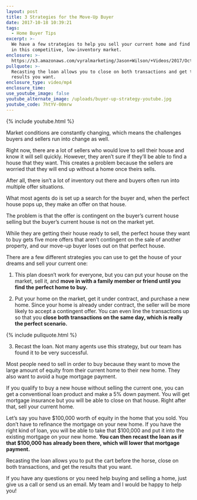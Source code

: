 ```yaml
---
layout: post
title: 3 Strategies for the Move-Up Buyer
date: 2017-10-18 10:39:21
tags:
  - Home Buyer Tips
excerpt: >-
  We have a few strategies to help you sell your current home and find a new one
  in this competitive, low-inventory market.
enclosure: >-
  https://s3.amazonaws.com/vyralmarketing/Jason+Wilson/+Videos/2017/October/Woodstock%252C+GA+Real+Estate+Agent-+3+Strategies+for+the+Move-Up+Buyer.mp4
pullquote: >-
  Recasting the loan allows you to close on both transactions and get the
  results you want.
enclosure_type: video/mp4
enclosure_time:
use_youtube_image: false
youtube_alternate_image: /uploads/buyer-up-strategy-youtube.jpg
youtube_code: 7htYV-00mrw
---
```



{% include youtube.html %}

Market conditions are constantly changing, which means the challenges buyers and sellers run into change as well.

Right now, there are a lot of sellers who would love to sell their house and know it will sell quickly. However, they aren’t sure if they’ll be able to find a house that they want. This creates a problem because the sellers are worried that they will end up without a home once theirs sells.

After all, there isn’t a lot of inventory out there and buyers often run into multiple offer situations.&nbsp;

What most agents do is set up a search for the buyer and, when the perfect house pops up, they make an offer on that house.&nbsp;

The problem is that the offer is contingent on the buyer’s current house selling but the buyer’s current house is not on the market yet.&nbsp;

While they are getting their house ready to sell, the perfect house they want to buy gets five more offers that aren’t contingent on the sale of another property, and our move-up buyer loses out on that perfect house.&nbsp;

There are a few different strategies you can use to get the house of your dreams and sell your current one:&nbsp;

1. This plan doesn’t work for everyone, but you can put your house on the market, sell it, and **move in with a family member or friend until you find the perfect home to buy.**

2. Put your home on the market, get it under contract, and purchase a new home. Since your home is already under contract, the seller will be more likely to accept a contingent offer. You can even line the transactions up so that you **close both transactions on the same day, which is really the perfect scenario.&nbsp;**

{% include pullquote.html %}

3. Recast the loan. Not many agents use this strategy, but our team has found it to be very successful.&nbsp;

Most people need to sell in order to buy because they want to move the large amount of equity from their current home to their new home. They also want to avoid a huge mortgage payment.&nbsp;

If you qualify to buy a new house without selling the current one, you can get a conventional loan product and make a 5% down payment. You will get mortgage insurance but you will be able to close on that house. Right after that, sell your current home.&nbsp;

Let’s say you have $100,000 worth of equity in the home that you sold. You don’t have to refinance the mortgage on your new home. If you have the right kind of loan, you will be able to take that $100,000 and put it into the existing mortgage on your new home. **You can then recast the loan as if that $100,000 has already been there, which will lower that mortgage payment.**

Recasting the loan allows you to put the cart before the horse, close on both transactions, and get the results that you want.&nbsp;

If you have any questions or you need help buying and selling a home, just give us a call or send us an email. My team and I would be happy to help you!